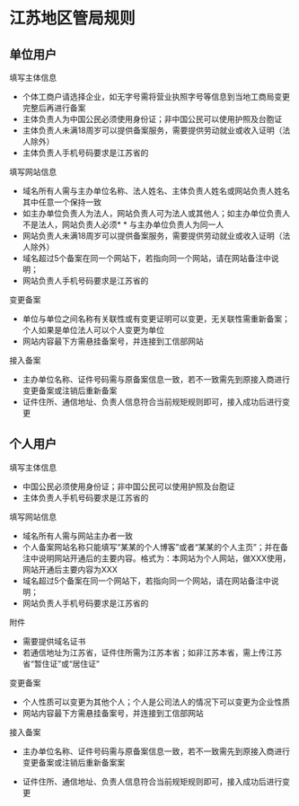 # 江苏地区管局规则

## 单位用户

填写主体信息

* 个体工商户请选择企业，如无字号需将营业执照字号等信息到当地工商局变更完整后再进行备案
* 主体负责人为中国公民必须使用身份证；非中国公民可以使用护照及台胞证
* 主体负责人未满18周岁可以提供备案服务，需要提供劳动就业或收入证明（法人除外）
* 主体负责人手机号码要求是江苏省的

填写网站信息

* 域名所有人需与主办单位名称、法人姓名、主体负责人姓名或网站负责人姓名其中任意一个保持一致
* 如主办单位负责人为法人，网站负责人可为法人或其他人；如主办单位负责人不是法人，网站负责人必须* * 与主办单位负责人为同一人
* 网站负责人未满18周岁可以提供备案服务，需要提供劳动就业或收入证明（法人除外）
* 域名超过5个备案在同一个网站下，若指向同一个网站，请在网站备注中说明；
* 网站负责人手机号码要求是江苏省的

变更备案

* 单位与单位之间名称有关联性或有变更证明可以变更，无关联性需重新备案；个人如果是单位法人可以个人变更为单位
* 网站内容最下方需悬挂备案号，并连接到工信部网站

接入备案

* 主办单位名称、证件号码需与原备案信息一致，若不一致需先到原接入商进行变更备案或注销后重新备案
* 证件住所、通信地址、负责人信息符合当前规矩规则即可，接入成功后进行变更

## 个人用户

填写主体信息

* 中国公民必须使用身份证；非中国公民可以使用护照及台胞证
* 主体负责人手机号码要求是江苏省的

填写网站信息

* 域名所有人需与网站主办者一致
* 个人备案网站名称只能填写“某某的个人博客”或者“某某的个人主页”；并在备注中说明网站开通后的主要内容。格式为：本网站为个人网站，做XXX使用，网站开通后主要内容为XXX
* 域名超过5个备案在同一个网站下，若指向同一个网站，请在网站备注中说明；
* 网站负责人手机号码要求是江苏省的

附件
* 需要提供域名证书
* 若通信地址为江苏省，证件住所需为江苏本省；如非江苏本省，需上传江苏省“暂住证”或“居住证”

变更备案

* 个人性质可以变更为其他个人；个人是公司法人的情况下可以变更为企业性质
* 网站内容最下方需悬挂备案号，并连接到工信部网站
 
接入备案

* 主办单位名称、证件号码需与原备案信息一致，若不一致需先到原接入商进行变更备案或注销后重新备案案
* 证件住所、通信地址、负责人信息符合当前规矩规则即可，接入成功后进行变更


  [1]: a